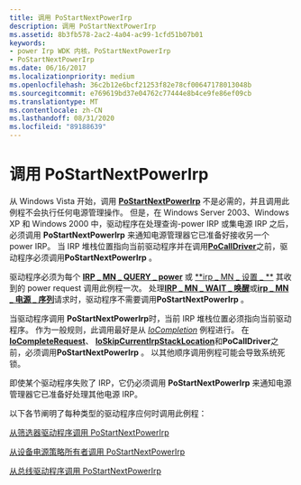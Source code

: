 ```yaml
---
title: 调用 PoStartNextPowerIrp
description: 调用 PoStartNextPowerIrp
ms.assetid: 8b3fb578-2ac2-4a04-ac99-1cfd51b07b01
keywords:
- power Irp WDK 内核，PoStartNextPowerIrp
- PoStartNextPowerIrp
ms.date: 06/16/2017
ms.localizationpriority: medium
ms.openlocfilehash: 36c2b12e6bcf21253f82e78cf00647178013048b
ms.sourcegitcommit: e769619bd37e04762c77444e8b4ce9fe86ef09cb
ms.translationtype: MT
ms.contentlocale: zh-CN
ms.lasthandoff: 08/31/2020
ms.locfileid: "89188639"
---
```

# <a name="calling-postartnextpowerirp"></a>调用 PoStartNextPowerIrp





从 Windows Vista 开始，调用 [**PoStartNextPowerIrp**](/windows-hardware/drivers/ddi/ntifs/nf-ntifs-postartnextpowerirp) 不是必需的，并且调用此例程不会执行任何电源管理操作。 但是，在 Windows Server 2003、Windows XP 和 Windows 2000 中，驱动程序在处理查询-power IRP 或集电源 IRP 之后，必须调用 **PoStartNextPowerIrp** 来通知电源管理器它已准备好接收另一个 power IRP。 当 IRP 堆栈位置指向当前驱动程序并在调用[**PoCallDriver**](/windows-hardware/drivers/ddi/ntifs/nf-ntifs-pocalldriver)之前，驱动程序必须调用**PoStartNextPowerIrp** 。

驱动程序必须为每个 [**IRP \_ MN \_ QUERY \_ power**](./irp-mn-query-power.md) 或 [**irp \_ MN \_ 设置 \_ **](./irp-mn-set-power.md) 其收到的 power request 调用此例程一次。 处理[**IRP \_ MN \_ WAIT \_ 唤醒**](./irp-mn-wait-wake.md)或[**irp \_ MN \_ 电源 \_ 序列**](./irp-mn-power-sequence.md)请求时，驱动程序不需要调用**PoStartNextPowerIrp** 。

当驱动程序调用 **PoStartNextPowerIrp**时，当前 IRP 堆栈位置必须指向当前驱动程序。 作为一般规则，此调用最好是从 [*IoCompletion*](/windows-hardware/drivers/ddi/wdm/nc-wdm-io_completion_routine) 例程进行。 在[**IoCompleteRequest**](/windows-hardware/drivers/ddi/wdm/nf-wdm-iocompleterequest)、 [**IoSkipCurrentIrpStackLocation**](./mm-bad-pointer.md)和**PoCallDriver**之前，必须调用**PoStartNextPowerIrp** 。 以其他顺序调用例程可能会导致系统死锁。

即使某个驱动程序失败了 IRP，它仍必须调用 **PoStartNextPowerIrp** 来通知电源管理器它已准备好处理其他电源 IRP。

以下各节阐明了每种类型的驱动程序应何时调用此例程：

[从筛选器驱动程序调用 PoStartNextPowerIrp](calling-postartnextpowerirp-from-a-filter-driver.md)

[从设备电源策略所有者调用 PoStartNextPowerIrp](calling-postartnextpowerirp-from-a-device-power-policy-owner.md)

[从总线驱动程序调用 PoStartNextPowerIrp](calling-postartnextpowerirp-from-a-bus-driver.md)

 

